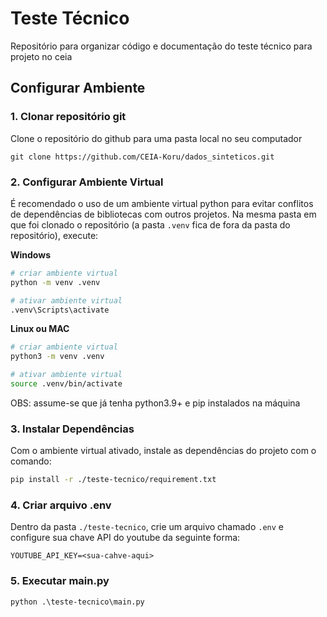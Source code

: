 # Teste Técnico
Repositório para organizar código e documentação do teste técnico para projeto no ceia 

## Configurar Ambiente

### 1. Clonar repositório git
Clone o repositório do github para uma pasta local no seu computador
```
git clone https://github.com/CEIA-Koru/dados_sinteticos.git
```

### 2. Configurar Ambiente Virtual
É recomendado o uso de um ambiente virtual python para evitar conflitos de dependências de bibliotecas com outros projetos. Na mesma pasta em que foi clonado o repositório (a pasta `.venv` fica de fora da pasta do repositório), execute: 

**Windows**
``` bash
# criar ambiente virtual
python -m venv .venv

# ativar ambiente virtual
.venv\Scripts\activate
```

**Linux ou MAC**
``` bash
# criar ambiente virtual
python3 -m venv .venv

# ativar ambiente virtual
source .venv/bin/activate
```

OBS: assume-se que já tenha python3.9+ e pip instalados na máquina

### 3. Instalar Dependências
Com o ambiente virtual ativado, instale as dependências do projeto com o comando:
``` bash
pip install -r ./teste-tecnico/requirement.txt
```

### 4. Criar arquivo .env
Dentro da pasta `./teste-tecnico`, crie um arquivo chamado `.env` e configure sua chave API do youtube da seguinte forma:
```
YOUTUBE_API_KEY=<sua-cahve-aqui>
```

### 5. Executar main.py
```
python .\teste-tecnico\main.py
```

